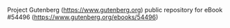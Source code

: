 Project Gutenberg (https://www.gutenberg.org) public repository for
eBook #54496 (https://www.gutenberg.org/ebooks/54496)
